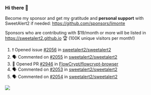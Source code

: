 ### Hi there 👋

Become my sponsor and get my gratitude and **personal support** with SweetAlert2 if needed: https://github.com/sponsors/limonte

Sponsors who are contributing with $19/month or more will be listed in https://sweetalert2.github.io 🏆 (100K unique visitors per month!)

<!--START_SECTION:activity-->
1. ❗️ Opened issue [#2056](https://github.com//sweetalert2/sweetalert2/issues/2056) in [sweetalert2/sweetalert2](https://github.com//sweetalert2/sweetalert2)
2. 🗣 Commented on [#2055](https://github.com//sweetalert2/sweetalert2/issues/2055) in [sweetalert2/sweetalert2](https://github.com//sweetalert2/sweetalert2)
3. 💪 Opened PR [#2946](https://github.com//FlowCrypt/flowcrypt-browser/pull/2946) in [FlowCrypt/flowcrypt-browser](https://github.com//FlowCrypt/flowcrypt-browser)
4. 🗣 Commented on [#2053](https://github.com//sweetalert2/sweetalert2/issues/2053) in [sweetalert2/sweetalert2](https://github.com//sweetalert2/sweetalert2)
5. 🗣 Commented on [#2054](https://github.com//sweetalert2/sweetalert2/issues/2054) in [sweetalert2/sweetalert2](https://github.com//sweetalert2/sweetalert2)
<!--END_SECTION:activity-->

![](https://github-readme-stats.vercel.app/api?username=limonte&theme=vue&show_icons=true)
